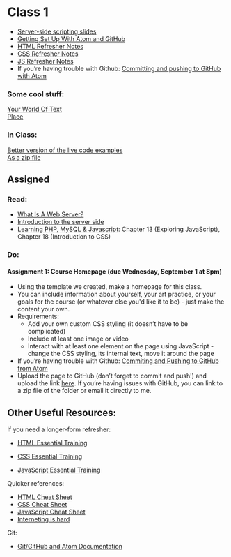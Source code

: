# Class 1

- [Server-side scripting slides](https://docs.google.com/presentation/d/1asYdzVJe3Z27V-kT8pN1TL-_pIB_u10dyQx1zTjVSL8/edit?usp=sharing)
- [Getting Set Up With Atom and GitHub](setup.md)
- [HTML Refresher Notes](html_refresher.md)
- [CSS Refresher Notes](css_refresher.md)
- [JS Refresher Notes](js_refresher.md)
- If you’re having trouble with Github: [Committing and pushing to GitHub with Atom](https://www.youtube.com/watch?v=HZV7OKoD1Hc)

### Some cool stuff:

[Your World Of Text](yourworldoftext.com)  
[Place](https://en.wikipedia.org/wiki/Place_(Reddit))



### In Class:

[Better version of the live code examples](live-code/)  
[As a zip file](https://drive.google.com/file/d/1lxZiYAdr9dcrfplQUWkhYHCXy-MSBH8M/view?usp=sharing)


## Assigned
### Read:
- [What Is A Web Server?](https://developer.mozilla.org/en-US/docs/Learn/Common_questions/What_is_a_web_server)
- [Introduction to the server side](https://developer.mozilla.org/en-US/docs/Learn/Server-side/First_steps/Introduction)
- [Learning PHP, MySQL & Javascript](https://drive.google.com/file/d/1nYocTRPs6XBYYHIcaHLInyLswIWlu8Ly/view?usp=sharing): Chapter 13 (Exploring JavaScript), Chapter 18 (Introduction to CSS)

### Do:
#### Assignment 1: Course Homepage (due Wednesday, September 1 at 8pm)
  - Using the template we created, make a homepage for this class.
  - You can include information about yourself, your art practice, or your goals for the course (or whatever else you'd like it to be) - just make the content your own.
  - Requirements:
	- Add your own custom CSS styling (it doesn’t have to be complicated)
	- Include at least one image or video
	- Interact with at least one element on the page using JavaScript - change the CSS styling, its internal text, move it around the page
  - If you’re having trouble with Github: [Commiting and Pushing to GitHub from Atom](https://www.youtube.com/watch?v=HZV7OKoD1Hc)
  - Upload the page to GitHub (don’t forget to commit and push!) and upload the link [here](https://forms.gle/U4yRr9VrAHXb1Mgu5). If you’re having issues with GitHub, you can link to a zip file of the folder or email it directly to me.

## Other Useful Resources:

If you need a longer-form refresher:  

- [HTML Essential Training](https://www.lynda.com/Web-Development-tutorials/HTML-Essential-Training/170427-2.html)

- [CSS Essential Training](https://www.lynda.com/CSS-tutorials/CSS-Essential-Training-1/569190-2.html)
- [JavaScript Essential Training](https://www.lynda.com/JavaScript-tutorials/JavaScript-Essential-Training/574716-2.html)


Quicker references:  
- [HTML Cheat Sheet](https://codecademy.com/learn/learn-css/modules/syntax-and-selectors/cheatsheet)
- [CSS Cheat Sheet](https://www.codecademy.com/learn/learn-css/modules/syntax-and-selectors/cheatsheet)
- [JavaScript Cheat Sheet](https://www.codecademy.com/learn/introduction-to-javascript/modules/learn-javascript-introduction/cheatsheet)
- [Interneting is hard](https://www.internetingishard.com/html-and-css/)

Git:  
- [Git/GitHub and Atom Documentation](https://flight-manual.atom.io/using-atom/sections/github-package/#initialize-repositories)
